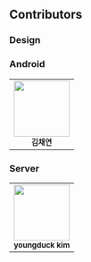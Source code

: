 ## Contributors 

### Design


### Android
<table>
  <tr>
    <td align="center"><img src="https://avatars.githubusercontent.com/u/114345530?v=4" width="100px;" alt=""/><br /><sub><b>김채연</b></sub><br /></td>
    </tr>
</table>


### Server

<table>
  <tr>
    <td align="center"><img src="https://avatars.githubusercontent.com/u/46455370?v=4" width="100px;" alt=""/><br /><sub><b>youngduck kim</b></sub><br /></td>
    </tr>
</table>

